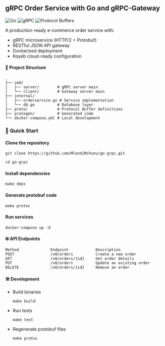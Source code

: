 ## gRPC Order Service with Go and gRPC-Gateway

![Go](https://img.shields.io/badge/Go-1.21+-00ADD8?style=for-the-badge&logo=go)
![gRPC](https://img.shields.io/badge/gRPC-1.0-4285F4?style=for-the-badge&logo=google)
![Protocol Buffers](https://img.shields.io/badge/Protocol_Buffers-3+-3178C6?style=for-the-badge&logo=protobuf)

A production-ready e-commerce order service with:
- gRPC microservice (HTTP/2 + Protobuf)
- RESTful JSON API gateway
- Dockerized deployment
- Koyeb cloud-ready configuration

#### 📂 Project Structure

    .
    ├── cmd/
    │   ├── server/        # gRPC server main
    │   └── client/        # Gateway server main
    ├── internal/
    │   ├── orderservice.go # Service implementation
    │   └── db.go          # Database layer
    ├── proto/             # Protocol Buffer definitions
    ├── protogen/          # Generated code
    └── docker-compose.yml # Local development


### 🚀 Quick Start


#### Clone the repository

    git clone https://github.com/MlondiMchunu/go-grpc.git

    cd go-grpc

#### Install dependencies

    make deps

#### Generate protobuf code

    make protoc

#### Run services

    docker-compose up -d

#### 🌐 API Endpoints

    Method	            Endpoint	        Description
    POST	            /v0/orders	        Create a new order
    GET	                /v0/orders/{id}	    Get order details
    PUT	                /v0/orders	        Update an existing order
    DELETE	            /v0/orders/{id}	    Remove an order


#### 🛠️ Development

- Build binaries

      make build
    
- Run tests

      make test
    
- Regenerate protobuf files

      make protoc


